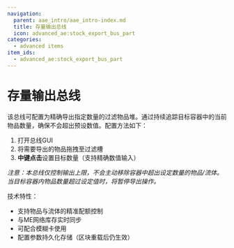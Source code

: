 ```yaml
---
navigation:
  parent: aae_intro/aae_intro-index.md
  title: 存量输出总线
  icon: advanced_ae:stock_export_bus_part
categories:
  - advanced items
item_ids:
  - advanced_ae:stock_export_bus_part
---
```


# 存量输出总线

<GameScene zoom="8" background="transparent">
  <ImportStructure src="../structure/cable_stock_export_bus.snbt"></ImportStructure>
</GameScene>

该总线可配置为精确导出指定数量的过滤物品堆。通过持续追踪目标容器中的当前物品数量，确保不会超出预设数值。配置方法如下：

1. 打开总线GUI
2. 将需要导出的物品拖拽至过滤槽
3. **中键点击**设置目标数量（支持精确数值输入）

*注意：本总线仅控制输出上限，不会主动移除容器中超出设定数量的物品/流体。当目标容器内物品数量超过设定值时，将暂停导出操作。*

技术特性：
- 支持物品与流体的精准配额控制
- 与ME网络库存实时同步
- 可配合<ItemLink id="ae2:fuzzy_card" />模糊卡使用
- 配置参数持久化存储（区块重载后仍生效）